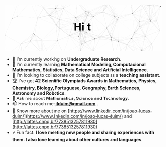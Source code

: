 ![Alt Text](https://github.com/jlduim/jlduim/blob/main/SmartSelect_20211208-125344_Chrome.gif)

- 🔭 I’m currently working on **Undergraduate Research**.
- 🌱 I’m currently learning **Mathematical Modeling, Computacional Mathematics, Statistics, Data Science and Artificial Intelligence**.
- 👯 I’m looking to collaborate on college subjects as a **teaching assistant**.
- 🏆 I've got **42 Scientific Olympiads Awards in Mathematics, Physics, Chemistry, Biology, Portuguese, Geography, Earth Sciences, Astronomy and Robotics**.
- 💬 Ask me about **Mathematics, Science and Technology**.
- 📫 How to reach me: **jlduim@gmail.com** .
- 📄 Know more about me on [https://www.linkedin.com/in/joao-lucas-duim/](https://www.linkedin.com/in/joao-lucas-duim/) and [http://lattes.cnpq.br/7738513257811930](http://lattes.cnpq.br/7738513257811930)
- ⚡ Fun fact: **I love meeting new people and sharing experiences with them. I also love learning about other cultures and languages**.

<!--
**jlduim/jlduim** is a ✨ _special_ ✨ repository because its `README.md` (this file) appears on your GitHub profile.

Here are some ideas to get you started:

- 🔭 I’m currently working on ...
- 🌱 I’m currently learning ...
- 👯 I’m looking to collaborate on ...
- 🤔 I’m looking for help with ...
- 💬 Ask me about ...
- 📫 How to reach me: ...
- 😄 Pronouns: ...
- ⚡ Fun fact: ...
-->
